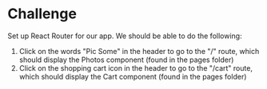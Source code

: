 # Challenge
Set up React Router for our app. We should be able to do the following:
1. Click on the words "Pic Some" in the header to go to the "/" route, which should display the
Photos component (found in the pages folder)
2. Click on the shopping cart icon in the header to go to the "/cart" route, which should display
the Cart component (found in the pages folder)
